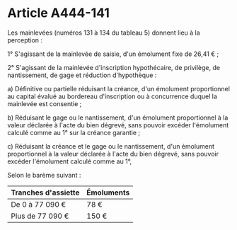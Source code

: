 # Article A444-141

Les mainlevées (numéros 131 à 134 du tableau 5) donnent lieu à la perception :

1° S'agissant de la mainlevée de saisie, d'un émolument fixe de 26,41 € ;

2° S'agissant de la mainlevée d'inscription hypothécaire, de privilège, de nantissement, de gage et réduction d'hypothèque :

a) Définitive ou partielle réduisant la créance, d'un émolument proportionnel au capital évalué au bordereau d'inscription ou à concurrence duquel la mainlevée est consentie ;

b) Réduisant le gage ou le nantissement, d'un émolument proportionnel à la valeur déclarée à l'acte du bien dégrevé, sans pouvoir excéder l'émolument calculé comme au 1° sur la créance garantie ;

c) Réduisant la créance et le gage ou le nantissement, d'un émolument proportionnel à la valeur déclarée à l'acte du bien dégrevé, sans pouvoir excéder l'émolument calculé comme au 1°,

Selon le barème suivant :

| Tranches d'assiette |  Émoluments |
| --- | --- |
|  De 0 à 77 090 € |  78 € |
|  Plus de 77 090 € |  150 € |
